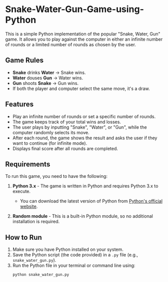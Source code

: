 # Snake-Water-Gun-Game-using-Python

This is a simple Python implementation of the popular "Snake, Water, Gun" game. It allows you to play against the computer in either an infinite number of rounds or a limited number of rounds as chosen by the user.

## Game Rules
- **Snake** drinks **Water** → Snake wins.
- **Water** douses **Gun** → Water wins.
- **Gun** shoots **Snake** → Gun wins.
- If both the player and computer select the same move, it's a draw.

## Features
- Play an infinite number of rounds or set a specific number of rounds.
- The game keeps track of your total wins and losses.
- The user plays by inputting "Snake", "Water", or "Gun", while the computer randomly selects its move.
- After each round, the game shows the result and asks the user if they want to continue (for infinite mode).
- Displays final score after all rounds are completed.

## Requirements

To run this game, you need to have the following:

1. **Python 3.x** - The game is written in Python and requires Python 3.x to execute.
   - You can download the latest version of Python from [Python's official website](https://www.python.org/).
   
2. **Random module** - This is a built-in Python module, so no additional installation is required.

## How to Run

1. Make sure you have Python installed on your system.
2. Save the Python script (the code provided) in a `.py` file (e.g., `snake_water_gun.py`).
3. Run the Python file in your terminal or command line using:
   ```bash
   python snake_water_gun.py
